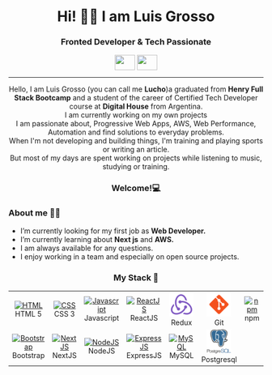 <h1 align= "center"> Hi! 👋🏽 I am Luis Grosso </h1> 
<h3 align="center">Fronted Developer & Tech Passionate </h3>


<p align="center">
 <a href = "mailto: luisgrossol@hotmail..com"><img align="center" src="https://upload.wikimedia.org/wikipedia/commons/d/df/Microsoft_Office_Outlook_%282018%E2%80%93present%29.svg" height="30" width="40" /></a>
  <a href = "https://www.linkedin.com/in/luis-e-grosso/"><img align="center" src="https://www.vectorlogo.zone/logos/linkedin/linkedin-icon.svg" height="30" width="40" /></a>
</p>

<hr></hr>

<p align="center">Hello, I am Luis Grosso (you can call me <b>Lucho</b>)a graduated from <b>Henry Full Stack Bootcamp</b> and a student of the career of Certified Tech Developer course at <b>Digital House</b> from Argentina. <br>
I am currently working on my own projects <br>
I am passionate about, Progressive Web Apps, AWS, Web Performance, Automation and find solutions to everyday problems.<br>
When I'm not developing and building things, I'm training and playing sports or writing an article.<br>
But most of my days are spent working on projects while listening to music, studying or training.
<br> 
<b><h3 align="center">Welcome!💻</h3></b>
</p>

<h3>  About me 👦🏽</h3>
<ul>
 <li> I’m currently looking for my first job as <b>Web Developer.</b></li>
 <li>I’m currently learning about <b>Next js</b> and <b>AWS.</b></li>
 <li>I am always available for any questions.</li>
 <li> I enjoy working in a team and especially on open source projects.</li>
</ul>

<h3 align="center"> My Stack 🔧 </h3> 


<table align="center">
  <tr>
    <td align="center" width="96">
      <a href="#">
        <img src="https://upload.wikimedia.org/wikipedia/commons/6/61/HTML5_logo_and_wordmark.svg" width="48" height="48" alt="HTML" />
      </a>
      <br>HTML 5
    </td>
    <td align="center" width="96">
      <a href="#">
        <img src="https://upload.wikimedia.org/wikipedia/commons/d/d5/CSS3_logo_and_wordmark.svg" width="48" height="48" alt="CSS" />
      </a>
      <br>CSS 3
    </td>
    <td align="center" width="96">
      <a href="#">
        <img src="https://upload.wikimedia.org/wikipedia/commons/9/99/Unofficial_JavaScript_logo_2.svg" width="48" height="48" alt="Javascript" />
      </a>
      <br>Javascript
    </td>
    <td align="center" width="96">
      <a href="#">
        <img src="https://www.vectorlogo.zone/logos/reactjs/reactjs-icon.svg" width="48" height="48" alt="ReactJS" />
      </a>
      <br>ReactJS
    </td>
    <td align="center" width="96">
      <a href="#">
        <img src="https://raw.githubusercontent.com/sachinverma53121/sachinverma53121/master/icons/redux.png" width="48" height="48" alt="Redux" />
      </a>
      <br>Redux
    <td align="center" width="96">
      <a href="#">
        <img src="https://raw.githubusercontent.com/sachinverma53121/sachinverma53121/master/icons/git.png" width="48" height="48" alt="Git" />
      </a>
      <br>Git
    </td>
    <td align="center"  width="96">
      <a href="#">
        <img src="https://upload.wikimedia.org/wikipedia/commons/d/db/Npm-logo.svg" width="48" height="48" alt="npm" />
      </a>
      <br>npm
    </td>
  </tr>
    </td>
  <tr align="center">
    <td align="center" width="96">
      <a href="#">
        <img src="https://www.vectorlogo.zone/logos/getbootstrap/getbootstrap-ar21.svg" width="100" height="48" alt="Bootstrap" />
      </a>
      <br>Bootstrap
    </td>
    <td align="center"  width="96">
      <a href="#">
        <img src="https://upload.wikimedia.org/wikipedia/commons/thumb/8/8e/Nextjs-logo.svg/1280px-Nextjs-logo.svg.png" width="40" height="40" alt="NextJS" />
      </a>
      <br>NextJS
    </td>
    <td align="center" width="96">
      <a href="#">
        <img src="https://upload.wikimedia.org/wikipedia/commons/d/d9/Node.js_logo.svg" width="48" height="48" alt="NodeJS" />
      </a>
      <br>NodeJS
    </td>
    <td align="center" width="96"> 
      <a href="#" >
        <img src="https://www.vectorlogo.zone/logos/expressjs/expressjs-icon.svg" width="48" height="48" alt="ExpressJS" />
      </a>
      <br>ExpressJS
    </td>
    <td align="center" width="96">
      <a href="#">
        <img src="https://d1.awsstatic.com/asset-repository/products/amazon-rds/1024px-MySQL.ff87215b43fd7292af172e2a5d9b844217262571.png" width="48" height="48" alt="MySQL" />
      </a>
      <br>MySQL
    </td>
    <td align="center" width="96">
      <a href="#">
        <img src="https://raw.githubusercontent.com/sachinverma53121/sachinverma53121/master/icons/psql.png" width="48" height="48" alt="Postgresql" />
      </a>
      <br>Postgresql
    </td>












